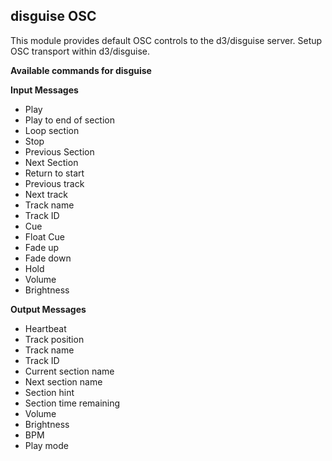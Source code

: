 ## disguise OSC
This module provides default OSC controls to the d3/disguise server. Setup OSC transport within d3/disguise.

**Available commands for disguise**

**Input Messages**
* Play
* Play to end of section
* Loop section
* Stop
* Previous Section
* Next Section
* Return to start
* Previous track
* Next track
* Track name
* Track ID
* Cue
* Float Cue
* Fade up
* Fade down
* Hold
* Volume
* Brightness

**Output Messages**
* Heartbeat
* Track position
* Track name
* Track ID
* Current section name
* Next section name
* Section hint
* Section time remaining
* Volume
* Brightness
* BPM
* Play mode